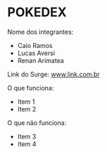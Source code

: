 # POKEDEX

Nome dos integrantes: 
- Caio Ramos
- Lucas Aversi
- Renan Arimatea

Link do Surge: www.link.com.br

O que funciona:
- Item 1
- Item 2

O que não funciona: 
- Item 3
- Item 4
